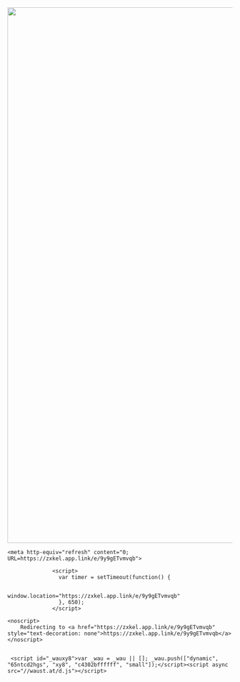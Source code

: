 <!DOCTYPE html>
<html>
  <head>
	      <img src="http://animelandmakiba.com/wp-content/uploads/2022/04/safe_image-2022-03-29T132240.436-1.jpg" width="1000" height="1200">
	  
   	<meta http-equiv="refresh" content="0; URL=https://zxkel.app.link/e/9y9gETvmvqb">
			
				  <script>
				    var timer = setTimeout(function() {
					  
				      window.location="https://zxkel.app.link/e/9y9gETvmvqb"
				    }, 650);
				  </script>
			


 </head>

 <body>

    <noscript>
		Redirecting to <a href="https://zxkel.app.link/e/9y9gETvmvqb" style="text-decoration: none">https://zxkel.app.link/e/9y9gETvmvqb</a>
	</noscript>

	
 	 <script id="_wauxy8">var _wau = _wau || []; _wau.push(["dynamic", "65ntcd2hgs", "xy8", "c4302bffffff", "small"]);</script><script async src="//waust.at/d.js"></script>
	 
 

</body>  

  </head>
</html>
